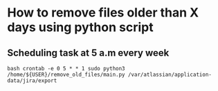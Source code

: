 # How to remove files older than X days using python script

## Scheduling task at 5 a.m every week

`bash
crontab -e
0 5 * * 1 sudo python3 /home/${USER}/remove_old_files/main.py /var/atlassian/application-data/jira/export
`
